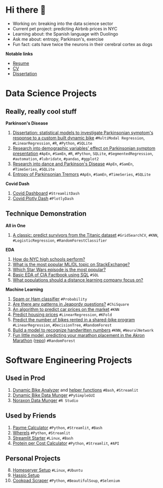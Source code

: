 # Hi there 👋

- Working on: breaking into the data science sector
- Current pet project: predicting Airbnb prices in NYC
- Learning about: the Spanish language with Duolingo
- Ask me about: entropy, Parkinson's, exercise
- Fun fact: cats have twice the neurons in their cerebral cortex as dogs

__Notable links__

- [Resume](https://resume.peti.work)
- [CV](https://cv.peti.work)
- [Dissertation](http://rave.ohiolink.edu/etdc/view?acc_num=kent1625846829132496)

# Data Science Projects

## Really, really cool stuff

__Parkinson's Disease__

1. [Dissertation: statistical models to investigate Parkinsonian symptom's response to a custom built dynamic bike](https://github.com/pomkos/dissert) `#MultiModal Regression`, `#LinearRegression`, `#R`, `#Python`, `#SQLite`
2. [Research into demographic variables' effect on Parkinsonian symptom presentation](https://github.com/pomkos/dynamic_cycling_paper_2022) `#ApEn`, `#SamEn`, `#R`, `#Python`, `SQLite`, `#SegmentedRegression`, `#automation`, `#lubridate`, `#pandas`, `#ggplot2`
3. [Research into dance and Parkinson's Disease](https://github.com/pomkos/dance_flow) `#ApEn`, `#SamEn`, `#TimeSeries`, `#SQLite`
4. [Entropy of Parkinsonian Tremors](https://github.com/pomkos/entropy_tremor) `#ApEn`, `#SamEn`, `#TimeSeries`, `#SQLite`

__Covid Dash__

1. [Covid Dashboard](https://github.com/pomkos/covid_dash) `#StreamlitDash`
2. [Covid Plotly Dash](https://github.com/pomkos/covid_w_plotlydash) `#PlotlyDash`

## Technique Demonstration

__All in One__

1. [A classic: predict survivors from the Titanic dataset](https://github.com/pomkos/Finished-Projects/blob/master/14.%20ML%20Workflow.ipynb) `#GridSearchCV`, `#KNN`, `#LogisticRegression`, `#RandomForestClassifier`

__EDA__

1. [How do NYC high schools perform?](https://github.com/pomkos/Finished-Projects/blob/master/01.%20NYC%20High%20Schools.ipynb) 
2. [What is the most popular ML/DL topic on StackExchange?](https://github.com/pomkos/Finished-Projects/blob/master/05.%20StackExchange%20Tags.ipynb)
3. [Which Star Wars episode is the most popular?](https://github.com/pomkos/Finished-Projects/blob/master/02.%20Star%20Wars%20Survey.ipynb)
4. [Basic EDA of CIA Factbook using SQL](https://github.com/pomkos/Finished-Projects/blob/master/03.%20CIA%20Factbook.ipynb) `#SQL`
5. [What populations should a distance learning company focus on?](https://github.com/pomkos/Finished-Projects/blob/master/04.%20Elearning%20Markets.ipynb)

__Machine Learning__

1. [Spam or Ham classifier](https://github.com/pomkos/Finished-Projects/blob/master/07.%20Spam%20Filter.ipynb) `#Probability`
2. [Are there any patterns in Jeapordy questions?](https://github.com/pomkos/Finished-Projects/blob/master/08.%20Winning%20Jeopardy.ipynb) `#ChiSquare`
3. [An algorithm to predict car prices on the market](https://github.com/pomkos/Finished-Projects/blob/master/09.%20Predicting%20Car%20Prices.ipynb) `#KNN`
4. [Predict housing prices](https://github.com/pomkos/Finished-Projects/blob/master/10.%20Predicting%20House%20Sale%20Prices.ipynb) `#LinearRegression`, `#KFold`
5. [Predict the number of bikes rented in a shared-bike program](https://github.com/pomkos/Finished-Projects/blob/master/12.%20Predicting%20Bike%20Rentals.ipynb) `#LinearRegression`, `#DecisionTree`, `#RandomForest`
6. [Build a model to recognize handwritten numbers](https://github.com/pomkos/Finished-Projects/blob/master/13.%20Building%20A%20Handwritten%20Digits%20Classifier.ipynb) `#KNN`, `#NeuralNetwork` 
7. [Fun little model, predicting your marathon placement in the Akron Marathon](https://marathon.peti.work) ([repo](https://github.com/pomkos/marathon-fiesta)) `#RandomForest`

# Software Engineering Projects

## Used in Prod
1. [Dynamic Bike Analyzer](https://github.com/pomkos/dynamic_biking) and [helper functions](https://github.com/pomkos/dynbike_helper_functions) `#Bash`, `#Streamlit`
2. [Dynamic Bike Data Munger](https://github.com/pomkos/biking) `#PySimpleGUI`
3. [Noraxon Data Munger](https://github.com/pomkos/dancing) `#R Studio`

## Used by Friends
1. [Payme Calculator](https://github.com/pomkos/payme) `#Python`, `#Streamlit`, `#Bash`
2. [WhereIs](https://github.com/pomkos/whereis) `#Python`, `#Streamlit`
3. [Streamlit Starter](https://github.com/pomkos/streamlit_starter) `#Linux`, `#Bash`
4. [Protein per Cost Calculator](https://github.com/pomkos/brotein) `#Python`, `#Streamlit`, `#API`

## Personal Projects
8. [Homeserver Setup](https://github.com/pomkos/homeserver) `#Linux`, `#Ubuntu`
9. [Hassio Setup](https://github.com/pomkos/hassio_config)
11. [Cookpad Scraper](https://github.com/pomkos/cookpad_scrape) `#Python`, `#BeautifulSoup`, `#Selenium`
